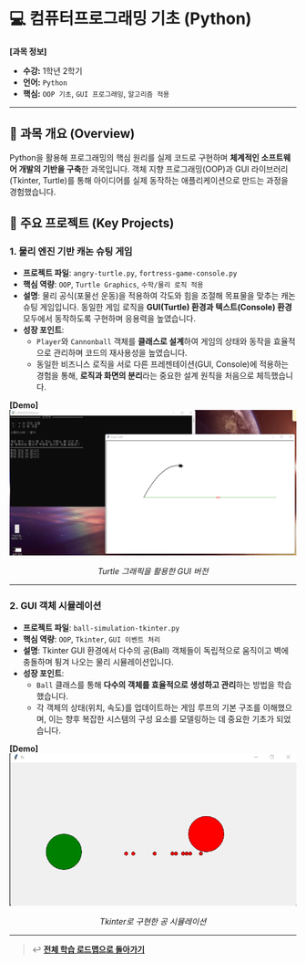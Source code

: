 # 💻 컴퓨터프로그래밍 기초 (Python)

**[과목 정보]**
- **수강:** 1학년 2학기
- **언어:** `Python`
- **핵심:** `OOP 기초`, `GUI 프로그래밍`, `알고리즘 적용`

---

## 📖 과목 개요 (Overview)
Python을 활용해 프로그래밍의 핵심 원리를 실제 코드로 구현하며 **체계적인 소프트웨어 개발의 기반을 구축**한 과목입니다. 객체 지향 프로그래밍(OOP)과 GUI 라이브러리(Tkinter, Turtle)를 통해 아이디어를 실제 동작하는 애플리케이션으로 만드는 과정을 경험했습니다.

## 🚀 주요 프로젝트 (Key Projects)

### 1. 물리 엔진 기반 캐논 슈팅 게임
- **프로젝트 파일**: `angry-turtle.py`, `fortress-game-console.py`
- **핵심 역량**: `OOP`, `Turtle Graphics`, `수학/물리 로직 적용`
- **설명**: 물리 공식(포물선 운동)을 적용하여 각도와 힘을 조절해 목표물을 맞추는 캐논 슈팅 게임입니다. 동일한 게임 로직을 **GUI(Turtle) 환경과 텍스트(Console) 환경** 모두에서 동작하도록 구현하며 응용력을 높였습니다.
- **성장 포인트**:
    - `Player`와 `Cannonball` 객체를 **클래스로 설계**하여 게임의 상태와 동작을 효율적으로 관리하며 코드의 재사용성을 높였습니다.
    - 동일한 비즈니스 로직을 서로 다른 프레젠테이션(GUI, Console)에 적용하는 경험을 통해, **로직과 화면의 분리**라는 중요한 설계 원칙을 처음으로 체득했습니다.

**[Demo]**
![앵그리 터틀 실행 화면](./assets/angry-turtle-game-screenshot.png)
*<p align="center">Turtle 그래픽을 활용한 GUI 버전</p>*

---

### 2. GUI 객체 시뮬레이션
- **프로젝트 파일**: `ball-simulation-tkinter.py`
- **핵심 역량**: `OOP`, `Tkinter`, `GUI 이벤트 처리`
- **설명**: Tkinter GUI 환경에서 다수의 공(Ball) 객체들이 독립적으로 움직이고 벽에 충돌하며 튕겨 나오는 물리 시뮬레이션입니다.
- **성장 포인트**:
    - `Ball` 클래스를 통해 **다수의 객체를 효율적으로 생성하고 관리**하는 방법을 학습했습니다.
    - 각 객체의 상태(위치, 속도)를 업데이트하는 게임 루프의 기본 구조를 이해했으며, 이는 향후 복잡한 시스템의 구성 요소를 모델링하는 데 중요한 기초가 되었습니다.

**[Demo]**
![Ball Project 실행 화면](./assets/ball-simulation-tkinter-screenshot.png)
*<p align="center">Tkinter로 구현한 공 시뮬레이션</p>*

---
> ↩️ **[전체 학습 로드맵으로 돌아가기](../../README.md)**